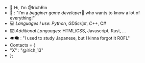 - 👋 Hi, I’m @IrichRin
- 💬 : "I'm a *begginer game developer*👾 who wants to know a lot of everything!"
- 💻 *Languages I use*: *Python*, *GDScript*, *C++*, C#
- ⌨️ *Additional Languages*:  HTML/CSS, Javascript, Rust, ...
- 👁‍🗨 : "I used to study Japanese, but I kinna forgot it ROFL"				
- Contacts = {
- "X" : "@irich_13" 
- };


<!---
IrichRin/IrichRin is a ✨ special ✨ repository because its `README.md` (this file) appears on your GitHub profile.
You can click the Preview link to take a look at your changes.
--->
